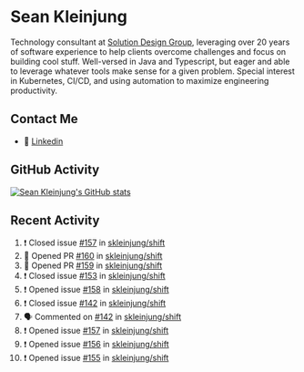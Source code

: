 # Sean Kleinjung

Technology consultant at [Solution Design Group](https://solutiondesign.com/), leveraging over 20 years of software experience to help clients overcome challenges and focus on building cool stuff. Well-versed in Java and Typescript, but eager and able to leverage whatever tools make sense for a given problem. Special interest in Kubernetes, CI/CD, and using automation to maximize engineering productivity.

<!--
**skleinjung/skleinjung** is a ✨ _special_ ✨ repository because its `README.md` (this file) appears on your GitHub profile.

Here are some ideas to get you started:

- 🔭 I’m currently working on ...
- 🌱 I’m currently learning ...
- 👯 I’m looking to collaborate on ...
- 🤔 I’m looking for help with ...
- 💬 Ask me about ...
- 📫 How to reach me: ...
- 😄 Pronouns: ...
- ⚡ Fun fact: ...
-->

## Contact Me

<!-- - 💬 [Personal site](https://phatho-folio.now.sh/) -->
- 🔗 [Linkedin](https://www.linkedin.com/in/sean-kleinjung/)
<!-- - 📧 <a href="mailto:hohuuphat22@gmail.com">Email</a> -->

<!-- - 🤐 <a id="raw-url" href="https://nightly.link/DeKal/dekal-cv-v2/workflows/build/main/huuphatho_cv.zip">Latest Resume (.zip)</a>
- 📄 <a id="raw-url" href="https://raw.githubusercontent.com/DeKal/DeKal/master/cv/phathuuho_cv.pdf">Resume (Manually uploaded)</a> -->

## GitHub Activity

[![Sean Kleinjung's GitHub stats](https://github-readme-stats.vercel.app/api?username=skleinjung&show_icons=true&theme=dark&count_private=true)](https://github.com/skleinjung)

## Recent Activity
<!--START_SECTION:activity-->
1. ❗️ Closed issue [#157](https://github.com/skleinjung/shift/issues/157) in [skleinjung/shift](https://github.com/skleinjung/shift)
2. 💪 Opened PR [#160](https://github.com/skleinjung/shift/pull/160) in [skleinjung/shift](https://github.com/skleinjung/shift)
3. 💪 Opened PR [#159](https://github.com/skleinjung/shift/pull/159) in [skleinjung/shift](https://github.com/skleinjung/shift)
4. ❗️ Closed issue [#153](https://github.com/skleinjung/shift/issues/153) in [skleinjung/shift](https://github.com/skleinjung/shift)
5. ❗️ Opened issue [#158](https://github.com/skleinjung/shift/issues/158) in [skleinjung/shift](https://github.com/skleinjung/shift)
6. ❗️ Closed issue [#142](https://github.com/skleinjung/shift/issues/142) in [skleinjung/shift](https://github.com/skleinjung/shift)
7. 🗣 Commented on [#142](https://github.com/skleinjung/shift/issues/142) in [skleinjung/shift](https://github.com/skleinjung/shift)
8. ❗️ Opened issue [#157](https://github.com/skleinjung/shift/issues/157) in [skleinjung/shift](https://github.com/skleinjung/shift)
9. ❗️ Opened issue [#156](https://github.com/skleinjung/shift/issues/156) in [skleinjung/shift](https://github.com/skleinjung/shift)
10. ❗️ Opened issue [#155](https://github.com/skleinjung/shift/issues/155) in [skleinjung/shift](https://github.com/skleinjung/shift)
<!--END_SECTION:activity-->